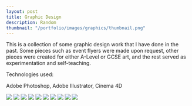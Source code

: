 ```yaml
---
layout: post
title: Graphic Design
description: Random
thumbnail: "/portfolio/images/graphics/thumbnail.png"
---
```


This is a collection of some graphic design work that I have done in the past. Some pieces such as event flyers were made upon request, other pieces were created for either A-Level or GCSE art, and the rest served as experimentation and self-teaching.

Technologies used:

<p class="message">
  Adobe Photoshop, Adobe Illustrator, Cinema 4D
</p>

<div class="separator"></div>

<img src="/{{ site.baseurl }}portfolio/images/graphics/1.png" class="post-img">
<img src="/{{ site.baseurl }}portfolio/images/graphics/2.png" class="post-img">
<img src="/{{ site.baseurl }}portfolio/images/graphics/3.png" class="post-img">
<img src="/{{ site.baseurl }}portfolio/images/graphics/4.png" class="post-img">
<img src="/{{ site.baseurl }}portfolio/images/graphics/5.png" class="post-img">
<img src="/{{ site.baseurl }}portfolio/images/graphics/6.png" class="post-img">
<img src="/{{ site.baseurl }}portfolio/images/graphics/7.png" class="post-img">
<img src="/{{ site.baseurl }}portfolio/images/graphics/8.png" class="post-img">
<img src="/{{ site.baseurl }}portfolio/images/graphics/9.jpg" class="post-img">
<img src="/{{ site.baseurl }}portfolio/images/graphics/10.jpg" class="post-img">